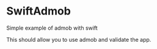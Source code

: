 # SwiftAdmob
Simple example of admob with swift

This should allow you to use admob and validate the app.
